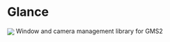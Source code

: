 # Glance
<img src="https://cdn.discordapp.com/attachments/355942914280390668/755621067074044024/Asset_1Glance_logo.png" align="center">
Window and camera management library for GMS2
